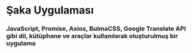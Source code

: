 # Şaka Uygulaması
### JavaScript, Promise, Axios, BulmaCSS, Google Translate API gibi dil, kütüphane ve araçlar kullanılarak oluşturulmuş bir uygulama
